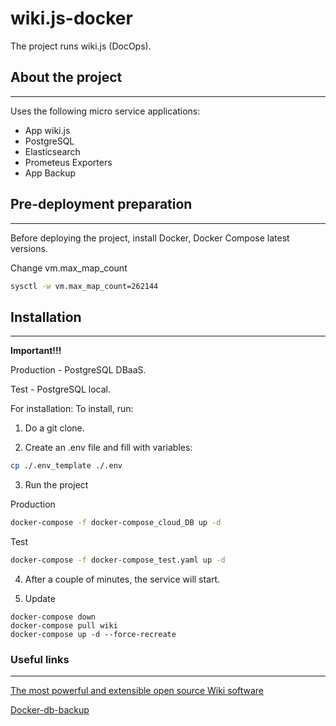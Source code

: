 # wiki.js-docker
The project runs wiki.js (DocOps).


## About the project
---

Uses the following micro service applications:

-   App wiki.js
-   PostgreSQL
-   Elasticsearch
-   Prometeus Exporters
-   App Backup


## Pre-deployment preparation

---

Before deploying the project, install Docker, Docker Compose latest versions.

Change vm.max_map_count

```bash
sysctl -w vm.max_map_count=262144
```


## Installation

---

**Important!!!**

Production - PostgreSQL DBaaS.

Test - PostgreSQL local.


For installation:
To install, run:

1. Do a git clone.

2. Create an .env file and fill with variables:

```bash
cp ./.env_template ./.env

```

3. Run the project 

Production

```bash
docker-compose -f docker-compose_cloud_DB up -d

```

Test

```bash
docker-compose -f docker-compose_test.yaml up -d

```

4. After a couple of minutes, the service will start.

5. Update
```
docker-compose down
docker-compose pull wiki
docker-compose up -d --force-recreate
```


### Useful links

---

[The most powerful and extensible open source Wiki software](https://js.wiki/)

[Docker-db-backup](https://github.com/tiredofit/docker-db-backup)


